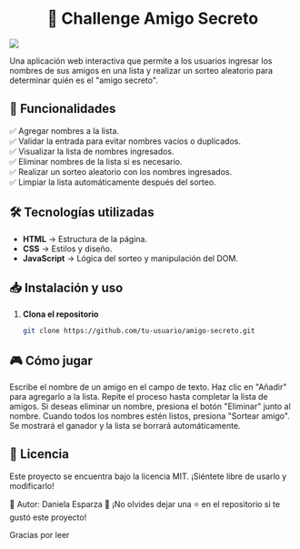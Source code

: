 <h1 align="center"> 🎁 Challenge Amigo Secreto </h1>
<p align="left">
<img src="https://img.shields.io/badge/STATUS-TERMINADO-green">
</p>

Una aplicación web interactiva que permite a los usuarios ingresar los nombres de sus amigos en una lista y realizar un sorteo aleatorio para determinar quién es el "amigo secreto".

## 🚀 Funcionalidades

✅ Agregar nombres a la lista.  
✅ Validar la entrada para evitar nombres vacíos o duplicados.  
✅ Visualizar la lista de nombres ingresados.  
✅ Eliminar nombres de la lista si es necesario.  
✅ Realizar un sorteo aleatorio con los nombres ingresados.  
✅ Limpiar la lista automáticamente después del sorteo.  

## 🛠️ Tecnologías utilizadas

- **HTML** → Estructura de la página.  
- **CSS** → Estilos y diseño.  
- **JavaScript** → Lógica del sorteo y manipulación del DOM.


## 📥 Instalación y uso

1. **Clona el repositorio**  
   ```bash
   git clone https://github.com/tu-usuario/amigo-secreto.git

## 🎮 Cómo jugar
Escribe el nombre de un amigo en el campo de texto.
Haz clic en "Añadir" para agregarlo a la lista.
Repite el proceso hasta completar la lista de amigos.
Si deseas eliminar un nombre, presiona el botón "Eliminar" junto al nombre.
Cuando todos los nombres estén listos, presiona "Sortear amigo".
Se mostrará el ganador y la lista se borrará automáticamente.

## 📝 Licencia
Este proyecto se encuentra bajo la licencia MIT. ¡Siéntete libre de usarlo y modificarlo!

📌 Autor: Daniela Esparza
🌟 ¡No olvides dejar una ⭐ en el repositorio si te gustó este proyecto!

Gracias por leer 
